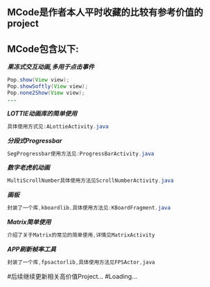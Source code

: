 ## MCode是作者本人平时收藏的比较有参考价值的project
## MCode包含以下:
 ***果冻式交互动画,多用于点击事件***
 ```java
 Pop.show(View view);
 Pop.showSoftly(View view);
 Pop.none2Show(View view);
 ...
 ```
 ***LOTTIE动画库的简单使用***
 ```java
 具体使用方式见:ALottieActivity.java
 ```
 ***分段式Progressbar***
 ```java
SegProgressbar使用方法见:ProgressBarActivity.java
```
***数字老虎机动画***
```java
MultiScrollNumber具体使用方法见ScrollNumberActivity.java
```
***画板***
```java
封装了一个库,kboardlib,具体使用方法见:KBoardFragment.java
```
***Matrix简单使用***
```java
介绍了关于Matrix的常见的简单使用,详情见MatrixActivity
```
***APP刷新帧率工具***
```java
封装了一个库,fpsactorlib,具体使用方法见FPSActor,java
```

#后续继续更新相关高价值Project...
#Loading...


